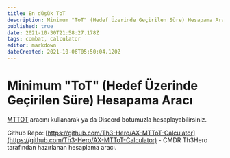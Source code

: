```yaml
---
title: En düşük ToT
description: Minimum "ToT" (Hedef Üzerinde Geçirilen Süre) Hesapama Aracı.
published: true
date: 2021-10-30T21:58:27.178Z
tags: combat, calculator
editor: markdown
dateCreated: 2021-10-06T05:50:04.120Z
---
```


# Minimum "ToT" (Hedef Üzerinde Geçirilen Süre) Hesapama Aracı 
[MTTOT](https://th3-hero.github.io/AX-MTToT-Calculator/) aracını kullanarak ya da Discord botumuzla hesaplayabilirsiniz. 

Github Repo: [https://github.com/Th3-Hero/AX-MTToT-Calculator](https://github.com/Th3-Hero/AX-MTToT-Calculator) - CMDR Th3Hero tarafından hazırlanan hesaplama aracı.